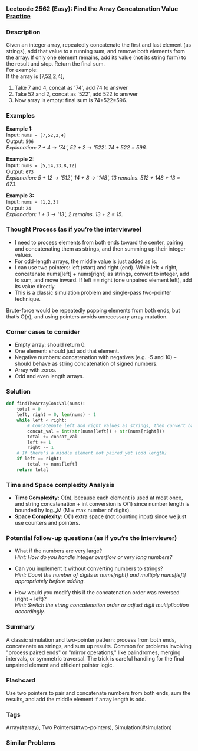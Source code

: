 ### Leetcode 2562 (Easy): Find the Array Concatenation Value [Practice](https://leetcode.com/problems/find-the-array-concatenation-value)

### Description  
Given an integer array, repeatedly concatenate the first and last element (as strings), add that value to a running sum, and remove both elements from the array. If only one element remains, add its value (not its string form) to the result and stop. Return the final sum.  
For example:  
If the array is [7,52,2,4],  
1. Take 7 and 4, concat as '74', add 74 to answer  
2. Take 52 and 2, concat as '522', add 522 to answer  
3. Now array is empty: final sum is 74+522=596.

### Examples  

**Example 1:**  
Input: `nums = [7,52,2,4]`  
Output: `596`  
*Explanation: 7 + 4 → '74', 52 + 2 → '522'. 74 + 522 = 596.*

**Example 2:**  
Input: `nums = [5,14,13,8,12]`  
Output: `673`  
*Explanation: 5 + 12 → '512', 14 + 8 → '148', 13 remains. 512 + 148 + 13 = 673.*

**Example 3:**  
Input: `nums = [1,2,3]`  
Output: `24`  
*Explanation: 1 + 3 → '13', 2 remains. 13 + 2 = 15.*

### Thought Process (as if you’re the interviewee)  
- I need to process elements from both ends toward the center, pairing and concatenating them as strings, and then summing up their integer values.
- For odd-length arrays, the middle value is just added as is.
- I can use two pointers: left (start) and right (end). While left < right, concatenate nums[left] + nums[right] as strings, convert to integer, add to sum, and move inward. If left == right (one unpaired element left), add its value directly.
- This is a classic simulation problem and single-pass two-pointer technique.

Brute-force would be repeatedly popping elements from both ends, but that’s O(n), and using pointers avoids unnecessary array mutation.

### Corner cases to consider  
- Empty array: should return 0.
- One element: should just add that element.
- Negative numbers: concatenation with negatives (e.g. -5 and 10) – should behave as string concatenation of signed numbers.
- Array with zeros.
- Odd and even length arrays.

### Solution

```python
def findTheArrayConcVal(nums):
    total = 0
    left, right = 0, len(nums) - 1
    while left < right:
        # Concatenate left and right values as strings, then convert back to int
        concat_val = int(str(nums[left]) + str(nums[right]))
        total += concat_val
        left += 1
        right -= 1
    # If there's a middle element not paired yet (odd length)
    if left == right:
        total += nums[left]
    return total
```

### Time and Space complexity Analysis  

- **Time Complexity:** O(n), because each element is used at most once, and string concatenation + int conversion is O(1) since number length is bounded by log₁₀M (M = max number of digits).
- **Space Complexity:** O(1) extra space (not counting input) since we just use counters and pointers.

### Potential follow-up questions (as if you’re the interviewer)  

- What if the numbers are very large?  
  *Hint: How do you handle integer overflow or very long numbers?*

- Can you implement it without converting numbers to strings?  
  *Hint: Count the number of digits in nums[right] and multiply nums[left] appropriately before adding.*

- How would you modify this if the concatenation order was reversed (right + left)?  
  *Hint: Switch the string concatenation order or adjust digit multiplication accordingly.*

### Summary
A classic simulation and two-pointer pattern: process from both ends, concatenate as strings, and sum up results. Common for problems involving "process paired ends" or "mirror operations," like palindromes, merging intervals, or symmetric traversal. The trick is careful handling for the final unpaired element and efficient pointer logic.


### Flashcard
Use two pointers to pair and concatenate numbers from both ends, sum the results, and add the middle element if array length is odd.

### Tags
Array(#array), Two Pointers(#two-pointers), Simulation(#simulation)

### Similar Problems
